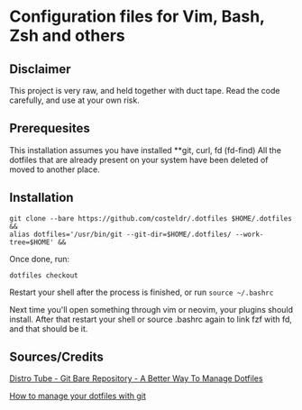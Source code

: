 # Configuration files for Vim, Bash, Zsh and others

## Disclaimer
This project is very raw, and held together with duct tape. Read the code carefully, and use at your own risk.

## Prerequesites
This installation assumes you have installed **git, curl, fd (fd-find)
All the dotfiles that are already present on your system have been deleted of moved to another place.

## Installation

```
git clone --bare https://github.com/costeldr/.dotfiles $HOME/.dotfiles &&
alias dotfiles='/usr/bin/git --git-dir=$HOME/.dotfiles/ --work-tree=$HOME' &&
```
Once done, run:
```
dotfiles checkout
```
Restart your shell after the process is finished, or run `source ~/.bashrc`

Next time you'll open something through vim or neovim, your plugins should install.
After that restart your shell or source .bashrc again to link fzf with fd, and that should be it.

## Sources/Credits

[Distro Tube - Git Bare Repository - A Better Way To Manage Dotfiles](https://www.youtube.com/watch?v=tBoLDpTWVOM)

[How to manage your dotfiles with git](https://medium.com/toutsbrasil/how-to-manage-your-dotfiles-with-git-f7aeed8adf8b)
